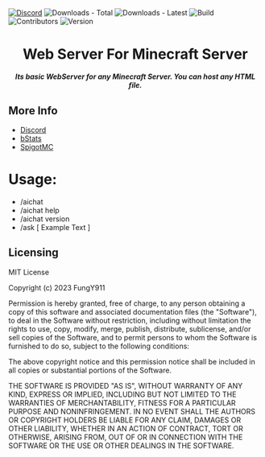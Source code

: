 ##  

[![Discord](https://img.shields.io/discord/967053826127454259?style=for-the-badge)](https://discord.gg/Y49sdJHJET)
![Downloads - Total](https://img.shields.io/github/downloads/CodeITForFun/AIChat/total?style=for-the-badge)
![Downloads - Latest](https://img.shields.io/github/downloads/CodeITForFun/AIChat/latest/total?style=for-the-badge)
![Build](https://img.shields.io/github/actions/workflow/status/CodeITForFun/AIChat/maven.yml?style=for-the-badge)
![Contributors](https://img.shields.io/github/contributors-anon/CodeITForFun/AIChat?style=for-the-badge)
![Version](https://img.shields.io/github/v/tag/CodeITForFun/AIChat?style=for-the-badge)
<h1 align="center">Web Server For Minecraft Server</h1>
<h5 align="center">
    <strong>
        Its basic WebServer for any Minecraft Server. You can host any HTML file.
    </strong>
</h5>

## More Info
- <a href="https://discord.gg/Y49sdJHJET">Discord</a>
- <a href="https://bstats.org/plugin/bukkit/AIChat/17944">bStats</a>
- <a href="">SpigotMC</a>

#  Usage:
- /aichat
- /aichat help
- /aichat version
- /ask [ Example Text ]

## Licensing
MIT License

Copyright (c) 2023 FungY911

Permission is hereby granted, free of charge, to any person obtaining a copy
of this software and associated documentation files (the "Software"), to deal
in the Software without restriction, including without limitation the rights
to use, copy, modify, merge, publish, distribute, sublicense, and/or sell
copies of the Software, and to permit persons to whom the Software is
furnished to do so, subject to the following conditions:

The above copyright notice and this permission notice shall be included in all
copies or substantial portions of the Software.

THE SOFTWARE IS PROVIDED "AS IS", WITHOUT WARRANTY OF ANY KIND, EXPRESS OR
IMPLIED, INCLUDING BUT NOT LIMITED TO THE WARRANTIES OF MERCHANTABILITY,
FITNESS FOR A PARTICULAR PURPOSE AND NONINFRINGEMENT. IN NO EVENT SHALL THE
AUTHORS OR COPYRIGHT HOLDERS BE LIABLE FOR ANY CLAIM, DAMAGES OR OTHER
LIABILITY, WHETHER IN AN ACTION OF CONTRACT, TORT OR OTHERWISE, ARISING FROM,
OUT OF OR IN CONNECTION WITH THE SOFTWARE OR THE USE OR OTHER DEALINGS IN THE
SOFTWARE.
